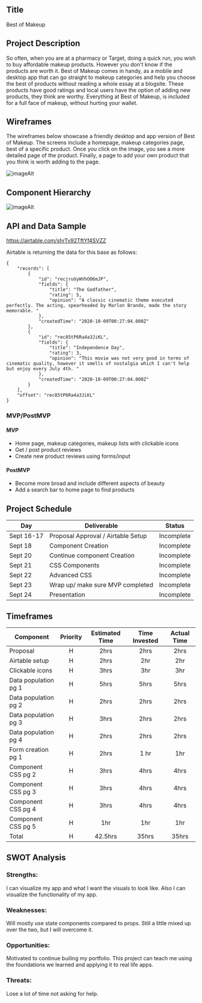 
## Title

Best of Makeup

## Project Description

So often, when you are at a pharmacy or Target, doing a quick run, you wish to buy affordable makeup products. However you don't know if the products are worth it. Best of Makeup comes in handy, as a mobile and desktop app that can go straight to makeup categories and help you choose the best of products without reading a whole essay at a blogsite. These products have good ratings and local users have the option of adding new products, they think are worthy. Everything at Best of Makeup, is included for a full face of makeup, without hurting your wallet.

## Wireframes

The wireframes below showcase a friendly desktop and app version of Best of Makeup. The screens include a homepage, makeup categories page, best of a specific product. Once you click on the image, you see a more detailed page of the product. Finally, a page to add your own product that you think is worth adding to the page.

![imageAlt](https://i.imgur.com/VIyszRt.png)

## Component Hierarchy

![imageAlt](https://i.imgur.com/wnOpsjk.png)

## API and Data Sample

https://airtable.com/shrTv92TftYf4SVZZ

Airtable is returning the data for this base as follows:

```
{
    "records": [
        {
            "id": "recjruUyWVhOO6mJP",
            "fields": {
                "title": "The Godfather",
                "rating": 5,
                "opinion": "A classic cinematic theme executed perfectly. The acting, spearheaded by Marlon Brando, made the story memorable. "
            },
            "createdTime": "2020-10-09T00:27:04.000Z"
        },
        {
            "id": "rec85tP6Ra4a3JiKL",
            "fields": {
                "title": "Independence Day",
                "rating": 3,
                "opinion": "This movie was not very good in terms of cinematic quality, however it smells of nostalgia which I can't help but enjoy every July 4th. "
            },
            "createdTime": "2020-10-09T00:27:04.000Z"
        }
    ],
    "offset": "rec85tP6Ra4a3JiKL"
}

```

### MVP/PostMVP

#### MVP

- Home page, makeup categories, makeup lists with clickable icons
- Get / post product reviews
- Create new product reviews using forms/input

#### PostMVP

- Become more broad and include different aspects of beauty
- Add a search bar to home page to find products

## Project Schedule

| Day      | Deliverable                                | Status   |
| -------- | ------------------------------------------ | -------- |
| Sept 16-17 | Proposal Approval / Airtable Setup         | Incomplete |
| Sept 18   | Component Creation | Incomplete|
| Sept 20    | Continue component Creation           | Incomplete |
| Sept 21    | CSS Components                  | Incomplete |
| Sept 22   | Advanced CSS                               | Incomplete |
| Sept 23   | Wrap up/ make sure MVP completed                              | Incomplete |
|Sept 24   | Presentation | Incomplete

## Timeframes

| Component                 | Priority | Estimated Time | Time Invested | Actual Time |
| ------------------------- | :------: | :------------: | :-----------: | :---------: |
| Proposal                  |    H     |      2hrs      |     2hrs      |    2hrs     |
| Airtable setup            |    H     |     2hrs      |      2hr       |     2hr     |
| Clickable icons           |    H     |      3hrs      |      3hr      |     3hr     |
| Data population pg 1      |    H     |      5hrs      |     5hrs      |    5hrs     |
| Data population pg 2      |    H     |      2hrs      |     2hrs      |    2hrs     |
| Data population pg 3      |    H     |      3hrs      |     2hrs      |    2hrs     |
| Data population pg 4      |    H     |      2hrs      |     2hrs      |    2hrs     |
| Form creation pg 1        |    H     |      2hrs      |     1 hr      |    1hr      || Component CSS pg 1        |    H     |      2 hr      |     2hrs      |    2hrs     |
| Component CSS pg 2        |    H     |      3hrs      |     4hrs      |    4hrs     |
| Component CSS pg 3        |    H     |      3hrs      |     4hrs      |    4hrs     |
| Component CSS pg 4        |    H     |      3hrs      |     4hrs      |    4hrs     |
| Component CSS pg 5        |    H     |      1hr       |     1hr       |    1hr      |
| Total                     |    H     |    42.5hrs     |     35hrs     |    35hrs    |

## SWOT Analysis

### Strengths:

I can visualize my app and what I want the visuals to look like. Also I can visualize the functionality of my app.

### Weaknesses:

Will mostly use state components compared to props. Still a little mixed up over the two, but I will overcome it.

### Opportunities:

Motivated to continue builing my portfolio. This project can teach me using the foundations we learned and applying it to real life apps.

### Threats:

Lose a lot of time not asking for help.
